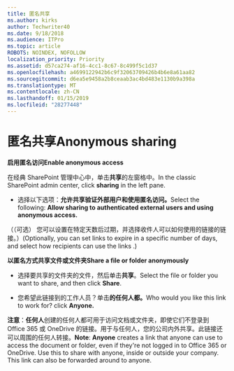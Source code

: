 ```yaml
---
title: 匿名共享
ms.author: kirks
author: Techwriter40
ms.date: 9/18/2018
ms.audience: ITPro
ms.topic: article
ROBOTS: NOINDEX, NOFOLLOW
localization_priority: Priority
ms.assetid: d57ca274-af16-4cc1-8c67-8c499f5c1d37
ms.openlocfilehash: a4699122942b6c9f32063709426b4b6e8a61aa82
ms.sourcegitcommit: d6ea5e9458a2b8ceaab3ac4bd483e1130b9a398a
ms.translationtype: MT
ms.contentlocale: zh-CN
ms.lasthandoff: 01/15/2019
ms.locfileid: "28277448"
---
```

# <a name="anonymous-sharing"></a><span data-ttu-id="540df-102">匿名共享</span><span class="sxs-lookup"><span data-stu-id="540df-102">Anonymous sharing</span></span>

 <span data-ttu-id="540df-103">**启用匿名访问**</span><span class="sxs-lookup"><span data-stu-id="540df-103">**Enable anonymous access**</span></span>
  
<span data-ttu-id="540df-104">在经典 SharePoint 管理中心中，单击**共享**的左窗格中。</span><span class="sxs-lookup"><span data-stu-id="540df-104">In the classic SharePoint admin center, click **sharing** in the left pane.</span></span> 
  
- <span data-ttu-id="540df-105">选择以下选项：**允许共享验证外部用户和使用匿名访问。**</span><span class="sxs-lookup"><span data-stu-id="540df-105">Select the following: **Allow sharing to authenticated external users and using anonymous access.**</span></span>
  
<span data-ttu-id="540df-106">（（可选） 您可以设置在特定天数后过期，并选择收件人可以如何使用的链接的链接。）</span><span class="sxs-lookup"><span data-stu-id="540df-106">(Optionally, you can set links to expire in a specific number of days, and select how recipients can use the links .)</span></span>
    
 <span data-ttu-id="540df-107">**以匿名方式共享文件或文件夹**</span><span class="sxs-lookup"><span data-stu-id="540df-107">**Share a file or folder anonymously**</span></span>
  
- <span data-ttu-id="540df-108">选择要共享的文件夹的文件，然后单击**共享**。</span><span class="sxs-lookup"><span data-stu-id="540df-108">Select the file or folder you want to share, and then click **Share**.</span></span> 
    
- <span data-ttu-id="540df-109">您希望此链接到的工作人员？单击**的任何人都。**</span><span class="sxs-lookup"><span data-stu-id="540df-109">Who would you like this link to work for? click **Anyone.**</span></span>
  
 <span data-ttu-id="540df-p101">**注意**：**任何人**创建的任何人都可用于访问文档或文件夹，即使它们不登录到 Office 365 或 OneDrive 的链接。用于与任何人，您的公司内外共享。此链接还可以周围的任何人转接。</span><span class="sxs-lookup"><span data-stu-id="540df-p101">**Note**: **Anyone** creates a link that anyone can use to access the document or folder, even if they're not logged in to Office 365 or OneDrive. Use this to share with anyone, inside or outside your company. This link can also be forwarded around to anyone.</span></span> 
    

